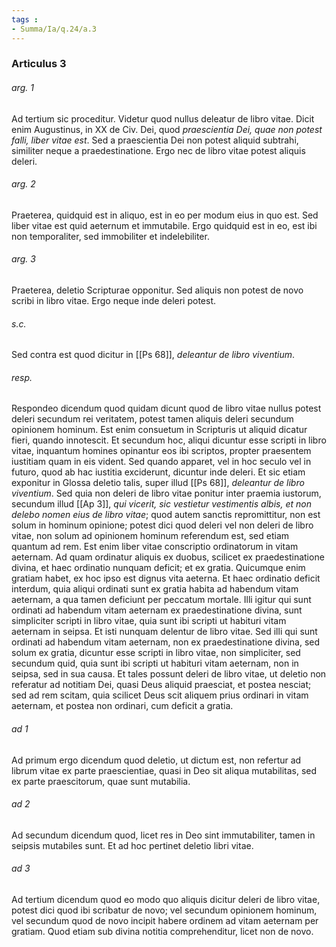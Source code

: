 ```yaml
---
tags : 
- Summa/Ia/q.24/a.3
---
```


### Articulus 3

###### arg. 1
Ad tertium sic proceditur. Videtur quod nullus deleatur de libro vitae. Dicit enim Augustinus, in XX de Civ. Dei, quod *praescientia Dei, quae non potest falli, liber vitae est*. Sed a praescientia Dei non potest aliquid subtrahi, similiter neque a praedestinatione. Ergo nec de libro vitae potest aliquis deleri.

###### arg. 2
Praeterea, quidquid est in aliquo, est in eo per modum eius in quo est. Sed liber vitae est quid aeternum et immutabile. Ergo quidquid est in eo, est ibi non temporaliter, sed immobiliter et indelebiliter.

###### arg. 3
Praeterea, deletio Scripturae opponitur. Sed aliquis non potest de novo scribi in libro vitae. Ergo neque inde deleri potest.

###### s.c.
Sed contra est quod dicitur in [[Ps 68]], *deleantur de libro viventium*.

###### resp.
Respondeo dicendum quod quidam dicunt quod de libro vitae nullus potest deleri secundum rei veritatem, potest tamen aliquis deleri secundum opinionem hominum. Est enim consuetum in Scripturis ut aliquid dicatur fieri, quando innotescit. Et secundum hoc, aliqui dicuntur esse scripti in libro vitae, inquantum homines opinantur eos ibi scriptos, propter praesentem iustitiam quam in eis vident. Sed quando apparet, vel in hoc seculo vel in futuro, quod ab hac iustitia exciderunt, dicuntur inde deleri. Et sic etiam exponitur in Glossa deletio talis, super illud [[Ps 68]], *deleantur de libro viventium*. Sed quia non deleri de libro vitae ponitur inter praemia iustorum, secundum illud [[Ap 3]], *qui vicerit, sic vestietur vestimentis albis, et non delebo nomen eius de libro vitae*; quod autem sanctis repromittitur, non est solum in hominum opinione; potest dici quod deleri vel non deleri de libro vitae, non solum ad opinionem hominum referendum est, sed etiam quantum ad rem. Est enim liber vitae conscriptio ordinatorum in vitam aeternam. Ad quam ordinatur aliquis ex duobus, scilicet ex praedestinatione divina, et haec ordinatio nunquam deficit; et ex gratia. Quicumque enim gratiam habet, ex hoc ipso est dignus vita aeterna. Et haec ordinatio deficit interdum, quia aliqui ordinati sunt ex gratia habita ad habendum vitam aeternam, a qua tamen deficiunt per peccatum mortale. Illi igitur qui sunt ordinati ad habendum vitam aeternam ex praedestinatione divina, sunt simpliciter scripti in libro vitae, quia sunt ibi scripti ut habituri vitam aeternam in seipsa. Et isti nunquam delentur de libro vitae. Sed illi qui sunt ordinati ad habendum vitam aeternam, non ex praedestinatione divina, sed solum ex gratia, dicuntur esse scripti in libro vitae, non simpliciter, sed secundum quid, quia sunt ibi scripti ut habituri vitam aeternam, non in seipsa, sed in sua causa. Et tales possunt deleri de libro vitae, ut deletio non referatur ad notitiam Dei, quasi Deus aliquid praesciat, et postea nesciat; sed ad rem scitam, quia scilicet Deus scit aliquem prius ordinari in vitam aeternam, et postea non ordinari, cum deficit a gratia.

###### ad 1
Ad primum ergo dicendum quod deletio, ut dictum est, non refertur ad librum vitae ex parte praescientiae, quasi in Deo sit aliqua mutabilitas, sed ex parte praescitorum, quae sunt mutabilia.

###### ad 2
Ad secundum dicendum quod, licet res in Deo sint immutabiliter, tamen in seipsis mutabiles sunt. Et ad hoc pertinet deletio libri vitae.

###### ad 3
Ad tertium dicendum quod eo modo quo aliquis dicitur deleri de libro vitae, potest dici quod ibi scribatur de novo; vel secundum opinionem hominum, vel secundum quod de novo incipit habere ordinem ad vitam aeternam per gratiam. Quod etiam sub divina notitia comprehenditur, licet non de novo.

